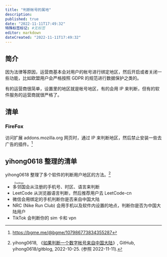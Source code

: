 ```yaml
---
title: "判断帐号的属地"
description:
published: true
date: "2022-11-11T17:49:32"
特殊标签标记: #无标签
editor: markdown
dateCreated: "2022-11-11T17:49:32"
---
```


## 简介

因为法律等原因，运营商基本会对用户的帐号进行绑定地区，然后开启或者关闭一些功能，比如欧盟用户会严格按照 GDPR 的规范进行数据保护之类的。

有的运营商很简单，设置里的地区就是帐号地区，有的会用 IP 来判断，但有的软件服务的运营商就很严格了。

## 清单

### FireFox

访问扩展 addons.mozilla.org 网页时，通过 IP 来判断地区，然后禁止安装一些去广告的插件。[^bgme]

[^bgme]: https://bgme.me/@bgme/107986773834355287

## yihong0618 整理的清单

yihong0618 整理了多个软件的判断用户地区的方法。[^248]

[^248]: yihong0618, 《[如果判断一个数字帐号来自中国大陆](https://web.archive.org/web/20221105053805/https://github.com/yihong0618/gitblog/issues/248)》, GitHub, yihong0618/gitblog, 2022-10-25. (参照 2022-11-11).

+   <ruby>多邻国<rp>(</rp><rt>Duolingo</rt><rp>)</rp></ruby>会从注册的手机号、时区、语言来判断
+   LeetCode 从浏览器语言判断，然后推荐用户去 LeetCode-cn
+   微信会用绑定的手机判断你是否来自中国大陆
+   NRC (Nike Run Club) 会用手机以及软件内设置的地点，判断你是否为中国大陆用户
+   TikTok 会判断你的 sim 卡和 vpn
